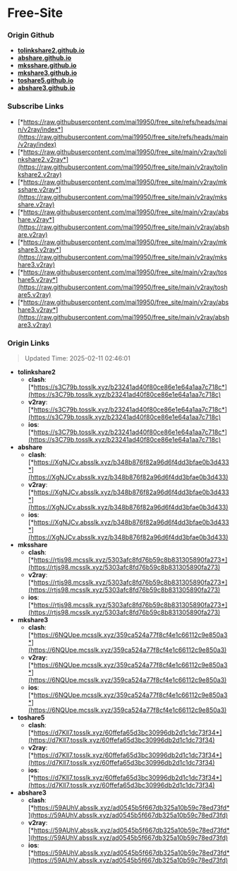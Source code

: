 # Free-Site

### Origin Github

- [**tolinkshare2.github.io**](https://github.com/tolinkshare2/tolinkshare2.github.io)
- [**abshare.github.io**](https://github.com/abshare/abshare.github.io)
- [**mksshare.github.io**](https://github.com/mksshare/mksshare.github.io)
- [**mkshare3.github.io**](https://github.com/mkshare3/mkshare3.github.io)
- [**toshare5.github.io**](https://github.com/toshare5/toshare5.github.io)
- [**abshare3.github.io**](https://github.com/abshare3/abshare3.github.io)

### Subscribe Links

- [*https://raw.githubusercontent.com/mai19950/free_site/refs/heads/main/v2ray/index*](https://raw.githubusercontent.com/mai19950/free_site/refs/heads/main/v2ray/index)
- [*https://raw.githubusercontent.com/mai19950/free_site/main/v2ray/tolinkshare2.v2ray*](https://raw.githubusercontent.com/mai19950/free_site/main/v2ray/tolinkshare2.v2ray)
- [*https://raw.githubusercontent.com/mai19950/free_site/main/v2ray/mksshare.v2ray*](https://raw.githubusercontent.com/mai19950/free_site/main/v2ray/mksshare.v2ray)
- [*https://raw.githubusercontent.com/mai19950/free_site/main/v2ray/abshare.v2ray*](https://raw.githubusercontent.com/mai19950/free_site/main/v2ray/abshare.v2ray)
- [*https://raw.githubusercontent.com/mai19950/free_site/main/v2ray/mkshare3.v2ray*](https://raw.githubusercontent.com/mai19950/free_site/main/v2ray/mkshare3.v2ray)
- [*https://raw.githubusercontent.com/mai19950/free_site/main/v2ray/toshare5.v2ray*](https://raw.githubusercontent.com/mai19950/free_site/main/v2ray/toshare5.v2ray)
- [*https://raw.githubusercontent.com/mai19950/free_site/main/v2ray/abshare3.v2ray*](https://raw.githubusercontent.com/mai19950/free_site/main/v2ray/abshare3.v2ray)

### Origin Links

> Updated Time: 2025-02-11 02:46:01

- **tolinkshare2**
  - **clash**: [*https://s3C79b.tosslk.xyz/b23241ad40f80ce86e1e64a1aa7c718c*](https://s3C79b.tosslk.xyz/b23241ad40f80ce86e1e64a1aa7c718c)
  - **v2ray**: [*https://s3C79b.tosslk.xyz/b23241ad40f80ce86e1e64a1aa7c718c*](https://s3C79b.tosslk.xyz/b23241ad40f80ce86e1e64a1aa7c718c)
  - **ios**: [*https://s3C79b.tosslk.xyz/b23241ad40f80ce86e1e64a1aa7c718c*](https://s3C79b.tosslk.xyz/b23241ad40f80ce86e1e64a1aa7c718c)
- **abshare**
  - **clash**: [*https://XgNJCv.absslk.xyz/b348b876f82a96d6f4dd3bfae0b3d433*](https://XgNJCv.absslk.xyz/b348b876f82a96d6f4dd3bfae0b3d433)
  - **v2ray**: [*https://XgNJCv.absslk.xyz/b348b876f82a96d6f4dd3bfae0b3d433*](https://XgNJCv.absslk.xyz/b348b876f82a96d6f4dd3bfae0b3d433)
  - **ios**: [*https://XgNJCv.absslk.xyz/b348b876f82a96d6f4dd3bfae0b3d433*](https://XgNJCv.absslk.xyz/b348b876f82a96d6f4dd3bfae0b3d433)
- **mksshare**
  - **clash**: [*https://rtjs98.mcsslk.xyz/5303afc8fd76b59c8b831305890fa273*](https://rtjs98.mcsslk.xyz/5303afc8fd76b59c8b831305890fa273)
  - **v2ray**: [*https://rtjs98.mcsslk.xyz/5303afc8fd76b59c8b831305890fa273*](https://rtjs98.mcsslk.xyz/5303afc8fd76b59c8b831305890fa273)
  - **ios**: [*https://rtjs98.mcsslk.xyz/5303afc8fd76b59c8b831305890fa273*](https://rtjs98.mcsslk.xyz/5303afc8fd76b59c8b831305890fa273)
- **mkshare3**
  - **clash**: [*https://6NQUpe.mcsslk.xyz/359ca524a77f8cf4e1c66112c9e850a3*](https://6NQUpe.mcsslk.xyz/359ca524a77f8cf4e1c66112c9e850a3)
  - **v2ray**: [*https://6NQUpe.mcsslk.xyz/359ca524a77f8cf4e1c66112c9e850a3*](https://6NQUpe.mcsslk.xyz/359ca524a77f8cf4e1c66112c9e850a3)
  - **ios**: [*https://6NQUpe.mcsslk.xyz/359ca524a77f8cf4e1c66112c9e850a3*](https://6NQUpe.mcsslk.xyz/359ca524a77f8cf4e1c66112c9e850a3)
- **toshare5**
  - **clash**: [*https://d7Kll7.tosslk.xyz/60ffefa65d3bc30996db2d1c1dc73f34*](https://d7Kll7.tosslk.xyz/60ffefa65d3bc30996db2d1c1dc73f34)
  - **v2ray**: [*https://d7Kll7.tosslk.xyz/60ffefa65d3bc30996db2d1c1dc73f34*](https://d7Kll7.tosslk.xyz/60ffefa65d3bc30996db2d1c1dc73f34)
  - **ios**: [*https://d7Kll7.tosslk.xyz/60ffefa65d3bc30996db2d1c1dc73f34*](https://d7Kll7.tosslk.xyz/60ffefa65d3bc30996db2d1c1dc73f34)
- **abshare3**
  - **clash**: [*https://59AUhV.absslk.xyz/ad0545b5f667db325a10b59c78ed73fd*](https://59AUhV.absslk.xyz/ad0545b5f667db325a10b59c78ed73fd)
  - **v2ray**: [*https://59AUhV.absslk.xyz/ad0545b5f667db325a10b59c78ed73fd*](https://59AUhV.absslk.xyz/ad0545b5f667db325a10b59c78ed73fd)
  - **ios**: [*https://59AUhV.absslk.xyz/ad0545b5f667db325a10b59c78ed73fd*](https://59AUhV.absslk.xyz/ad0545b5f667db325a10b59c78ed73fd)
